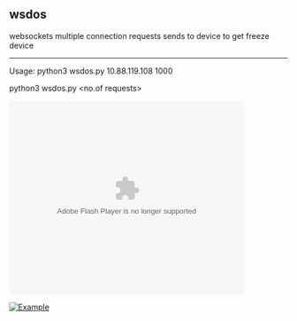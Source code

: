 ## wsdos

websockets multiple connection requests sends to device to get freeze device



-------------------------------------------------------------------------------------


Usage:
python3 wsdos.py 10.88.119.108 1000

python3 wsdos.py <IP Address> <no.of requests>



<object width="425" height="350">
  <param name="movie" value="" />
  <param name="wmode" value="transparent" />
  <embed src="https://youtu.be/GhhDNFVsQBc"
         type="application/x-shockwave-flash"
         wmode="transparent" width="425" height="350" />
</object>

[![Example](https://img.youtube.com/vi/YOUTUBE_VIDEO_ID_HERE/0.jpg)](https://youtu.be/GhhDNFVsQBc)

